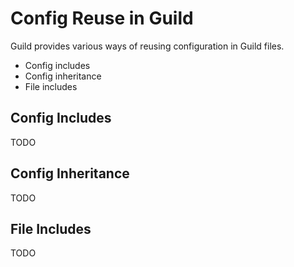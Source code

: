 # Config Reuse in Guild

Guild provides various ways of reusing configuration in Guild files.

- Config includes
- Config inheritance
- File includes

## Config Includes

TODO

## Config Inheritance

TODO

## File Includes

TODO
